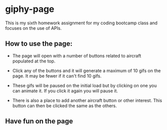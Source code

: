 # giphy-page

This is my sixth homework assignment for my coding bootcamp class and focuses on the use of APIs.

## How to use the page:

* The page will open with a number of buttons related to aircraft populated at the top.  

* Click any of the buttons and it will generate a maximum of 10 gifs on the page.  It may be fewer if it can't find 10 gifs.  

* These gifs will be paused on the initial load but by clicking on one you can animate it.  If you click it again you will pause it.

* There is also a place to add another aircraft button or other interest.  This button can then be clicked the same as the others.

## Have fun on the page

